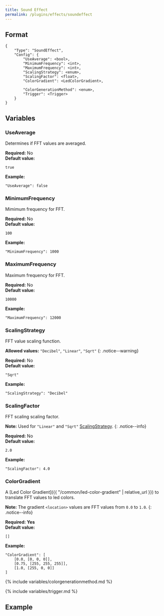```yaml
---
title: Sound Effect
permalink: /plugins/effects/soundeffect
---
```


## Format

~~~
{
    "Type": "SoundEffect",
    "Config": {
        "UseAverage": <bool>,
        "MinimumFrequency": <int>,
        "MaximumFrequency": <int>,
        "ScalingStrategy": <enum>,
        "ScalingFactor": <float>,
        "ColorGradient": <LedColorGradient>,

        "ColorGenerationMethod": <enum>,
        "Trigger": <Trigger>
    }
}
~~~

## Variables

### UseAverage
<div class="variable-block" markdown="block">

Determines if FFT values are averaged.

**Required:** No<br>
**Default value:**
~~~
true
~~~
**Example:**
~~~
"UseAverage": false
~~~

</div>

### MinimumFrequency
<div class="variable-block" markdown="block">

Mimimum frequency for FFT.

**Required:** No<br>
**Default value:**
~~~
100
~~~
**Example:**
~~~
"MinimumFrequency": 1000
~~~

</div>

### MaximumFrequency
<div class="variable-block" markdown="block">

Maximum frequency for FFT.

**Required:** No<br>
**Default value:**
~~~
10000
~~~
**Example:**
~~~
"MaximumFrequency": 12000
~~~

</div>

### ScalingStrategy
<div class="variable-block" markdown="block">

FFT value scaling function.

**Allowed values:** `"Decibel"`, `"Linear"`, `"Sqrt"`
{: .notice--warning}

**Required:** No<br>
**Default value:**
~~~
"Sqrt"
~~~
**Example:**
~~~
"ScalingStrategy": "Decibel"
~~~

</div>

### ScalingFactor
<div class="variable-block" markdown="block">

FFT scaling scaling factor.

**Note:** Used for `"Linear"` and `"Sqrt"` [ScalingStrategy](#scalingstrategy).
{: .notice--info}

**Required:** No<br>
**Default value:**
~~~
2.0
~~~
**Example:**
~~~
"ScalingFactor": 4.0
~~~

</div>

### ColorGradient
<div class="variable-block" markdown="block">

A [Led Color Gradient]({{ "/common/led-color-gradient" | relative_url }}) to translate FFT values to led colors.

**Note:** The gradient `<location>` values are FFT values from `0.0` to `1.0`.
{: .notice--info}

**Required:** **Yes**<br>
**Default value:**
~~~
[]
~~~
**Example:**
~~~
"ColorGradient": [
    [0.0, [0, 0, 0]],
    [0.75, [255, 255, 255]],
    [1.0, [255, 0, 0]]
]
~~~

</div>

{% include variables/colorgenerationmethod.md %}

{% include variables/trigger.md %}

## Example

~~~
~~~